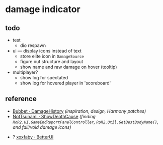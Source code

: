 # damage indicator

## todo
- test
    - dio respawn
- ui — display icons instead of text
    - store elite icon in `DamageSource`
    - figure out structure and layout
    - show name and raw damage on hover (tooltip)
- multiplayer?
    - show log for spectated
    - show log for hovered player in 'scoreboard'

## reference

- [Bubbet · DamageHistory](https://github.com/Bubbet/Risk-Of-Rain-Mods/tree/master/DamageHistory) *(inspiration, design, Harmony patches)*
- [NotTsunami · ShowDeathCause](https://github.com/NotTsunami/ShowDeathCause) *(finding `RoR2.UI.GameEndReportPanelController`, `RoR2.Util.GetBestBodyName()`, and fall/void damage icons)*
<!--  -->
- ? [xoxfaby · BetterUI](https://github.com/xoxfaby/BetterUI)
